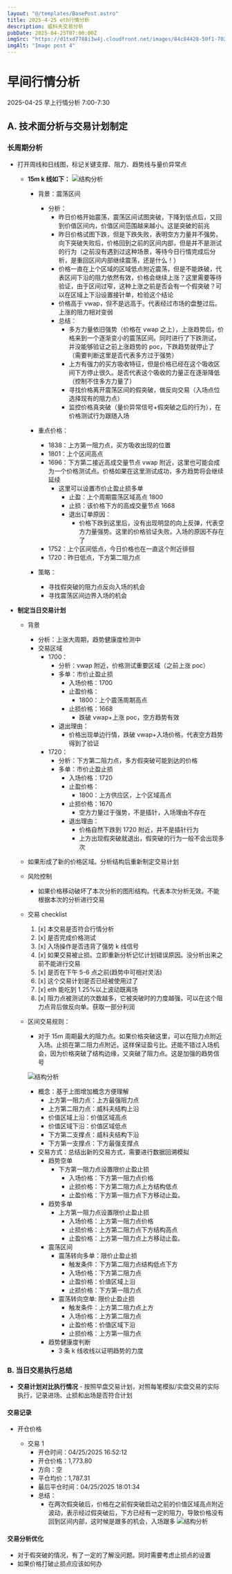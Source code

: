 ```yaml
---
layout: "@/templates/BasePost.astro"
title: 2025-4-25 eth行情分析
description: 威科夫交易分析
pubDate: 2025-04-25T07:00:00Z
imgSrc: "https://d1txd7788i3w4j.cloudfront.net/images/84c84428-50f1-7025-b778-548a97e9da87/2025-04-24/1745537225422-eth-15m.jpg"
imgAlt: "Image post 4"
---
```


# 早间行情分析

2025-04-25 早上行情分析 7:00-7:30

## A. 技术面分析与交易计划制定

### 长周期分析

- 打开周线和日线图，标记关键支撑、阻力、趋势线与量价异常点

  - **15m k 线如下：**
    ![结构分析](https://d1txd7788i3w4j.cloudfront.net/images/84c84428-50f1-7025-b778-548a97e9da87/2025-04-24/1745537225422-eth-15m.jpg)

    - 背景：震荡区间
      - 分析：
        - 昨日价格开始震荡，震荡区间试图突破，下降到低点后，又回到价值区间内，价值区间范围越来越小。这是突破的前兆
        - 昨日价格试图下跌，但是下跌失败，表明空方力量并不强势。向下突破失败后，价格回到之前的区间内部，但是并不是测试的行为（之前没有遇到过这种场景，等待今日行情完成后分析，是重回区间内部继续震荡，还是什么！）
        - 价格一直在上个区域的区域低点附近震荡，但是不能跌破，代表区间下沿的阻力依然有效，价格会继续上涨？这里需要等待验证，由于区间过窄，这种上涨之前是否会有一个假突破？可以在区域上下沿设置接针单，检验这个结论
        - 价格高于 vwap，但不是远高于。代表经过市场的盘整过后。上涨的阻力相对变弱
        - 总结：
          - 多方力量依旧强势（价格在 vwap 之上），上涨趋势后，价格来到一个逐渐变小的震荡区间。同时进行了下跌测试，并没能够验证之前上涨趋势的 poc，下跌趋势就停止了（需要判断这里是否代表多方过于强势）
          - 上方有强力的买方吸收特征，但是价格已经在这个吸收区间下方停止很久。是否代表这个吸收的力量正在逐渐降低（控制不住多方力量了）
          - 寻找价格离开震荡区间的假突破，做反向交易（入场点位选择现有的阻力点）
          - 监控价格真突破（量价异常信号+假突破之后的行为），在价格测试行为跟随入场
    - 重点价格：

      - 1838：上方第一阻力点，买方吸收出现的位置
      - 1801：上个区间高点
      - 1696：下方第二接近高成交量节点 vwap 附近，这里也可能会成为一个价格测试点。价格如果在这里测试成功，多方趋势将会继续延续
        - 这里可以设置市价止盈止损多单
          - 止盈：上个周期震荡区域高点 1800
          - 止损：该价格下方的高成交量节点 1668
          - 退出订单原因：
            - 价格下跌到这里后，没有出现明显的向上反弹，代表空方力量强势。这里的价格验证失败。入场的原因不存在了
      - 1752：上个区间低点，今日价格也在一直这个附近徘徊
      - 1720：昨日低点，下方第二阻力点

    - 策略：
      - 寻找假突破的阻力点反向入场的机会
      - 寻找震荡区间边界入场的机会

- **制定当日交易计划**

  - 背景
    - 分析：上涨大周期，趋势健康度检测中
    - 交易区域
      - 1700：
        - 分析：vwap 附近，价格测试重要区域（之前上涨 poc）
        - 多单：市价止盈止损
          - 入场价格：1700
          - 止盈价格：
            - 1800：上个震荡周期高点
          - 止损价格：1668
            - 跌破 vwap+上涨 poc，空方趋势有效
        - 退出理由：
          - 价格出现单边行情，跌破 vwap+入场价格，代表空方趋势得到了验证
      - 1720：
        - 分析：下方第二阻力点，多方假突破可能到达的价格
        - 多单：市价止盈止损
          - 入场价格：1720
          - 止盈价格：
            - 1800：上方供应区，上个区域高点
          - 止损价格：1670
            - 空方力量过于强势，不是插针，入场理由不存在
          - 退出理由：
            - 价格自然下跌到 1720 附近，并不是插针行为
            - 上方出现假突破就退出，假突破的行为一般不会出现多次
  - 如果形成了新的价格区域。分析结构后重新制定交易计划

  - 风险控制
    - 如果价格移动破坏了本次分析的图形结构。代表本次分析无效。不能根据本次的分析进行交易
  - 交易 checklist

    1. [x] 本交易是否符合行情分析
    2. [x] 是否完成价格测试
    3. [x] 入场操作是否违背了强势 k 线信号
    4. [x] 如果交易被止损。立即重新分析记忆计划错误原因。没分析出来之前不能进行交易
    5. [x] 是否在下午 5-6 点之前(趋势中可相对灵活)
    6. [x] 这个交易计划是否已经被使用过了
    7. [x] eth 能吃到 1.25%以上波动既离场
    8. [x] 阻力点被测试的次数越多，它被突破时的力度越强，可以在这个阻力点背后做反向单。获取一部分利润

  - 区间交易规则：

    - 对于 15m 周期最大的阻力点。如果价格突破这里，可以在阻力点附近入场。止损在第二阻力点附近。这样保证盈亏比。还能不错过入场机会，因为价格突破了结构边缘，又突破了阻力点。这是加强的趋势信号

    ![结构分析](https://d1txd7788i3w4j.cloudfront.net/images/84c84428-50f1-7025-b778-548a97e9da87/2025-03-28/1743167232237-tradingview15m.jpg)

    - 概念：基于上图增加概念方便理解
      - 上方第一阻力点：上方最强阻力点
      - 上方第二阻力点：威科夫结构上沿
      - 价值区域上沿：价值区域高点
      - 价值区域下沿：价值区域低点
      - 下方第二支撑点：威科夫结构下沿
      - 下方第一支撑点：下方最强支撑点
    - 交易方式：总结出新的交易方式，需要进行数据回溯模拟
      - 趋势空单
        - 下方第一阻力点设置限价止盈止损
          - 入场价格：下方第一阻力点价格
          - 止损价格：下方第二阻力点上方结构低点
          - 止盈价格：下方第一阻力点下方移动止盈。
      - 趋势多单
        - 上方第一阻力点设置限价止盈止损
          - 入场价格：上方第一阻力点价格
          - 止损价格：上方第二阻力点下方结构高点
          - 止盈价格：上方第一阻力点上方移动止盈。
      - 震荡区间
        - 震荡转向多单：限价止盈止损
          - 触发条件：下方第二阻力点结构低点下方
          - 入场价格：下方第二阻力点
          - 止盈价格：价值区域上沿
          - 止损价格：下方第一阻力点
        - 震荡转向空单: 限价止盈止损
          - 触发条件：上方第二阻力点上方
          - 入场价格：上方第二阻力点
          - 止盈价格：价值区域下沿
          - 止损价格：上方第一阻力点
      - 趋势健康度判断
        - 3 条 k 线收线以证明趋势的力度

### B. 当日交易执行总结

- **交易计划对比执行情况** - 按照早盘交易计划，对照每笔模拟/实盘交易的实际执行，记录进场、止损和出场是否符合计划

#### 交易记录

- 开仓价格

  - 交易 1
    - 开仓时间：04/25/2025 16:52:12
    - 开仓价格：1,773.80
    - 方向：空
    - 平仓均价：1,787.31
    - 最后平仓时间：04/25/2025 18:01:34
    - 总结：
      - 在两次假突破后，价格在之前假突破启动之前的价值区域高点附近波动，表示经过假突破后，下方已经有一定的阻力，导致价格没有回到区间内部，这时候是跟多的机会，入场跟多
        ![结构分析](https://d1txd7788i3w4j.cloudfront.net/images/84c84428-50f1-7025-b778-548a97e9da87/2025-04-25/1745587526411-eth-15m-n.jpg)

#### 交易分析优化

- 对于假突破的情况，有了一定的了解没问题。同时需要考虑止损点的设置
- 如果价格打破止损点应该如何办
